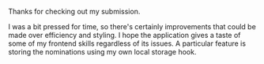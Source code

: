 Thanks for checking out my submission.

I was a bit pressed for time, so there's certainly improvements that could be made over efficiency and styling.
I hope the application gives a taste of some of my frontend skills regardless of its issues. A particular feature 
is storing the nominations using my own local storage hook.

